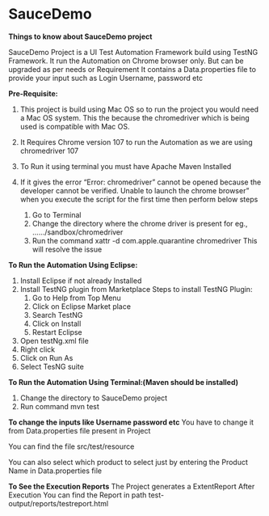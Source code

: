 # SauceDemo


**Things to know about SauceDemo project**

SauceDemo Project is a UI Test Automation Framework build using TestNG Framework.
It run the Automation on Chrome browser only. But can be upgraded as per needs or Requirement
It contains a Data.properties file to provide your input such as Login Username, password etc

**Pre-Requisite:**
1. This project is build using Mac OS so to run the project you would need a Mac OS system. This the because the chromedriver which is being used is compatible with Mac OS.

2. It Requires Chrome version 107 to run the Automation as we are using chromedriver 107

3. To Run it using terminal you must have Apache Maven Installed

4. If it gives the error “Error: chromedriver” cannot be opened because the developer cannot be verified. Unable to launch the chrome browser”
   when you execute the script for the first time then perform below steps
      1. Go to Terminal 
      2. Change the directory where the chrome driver is present for eg., ……/sandbox/chromedriver
      3. Run the command xattr -d com.apple.quarantine chromedriver
This will resolve the issue

**To Run the Automation Using Eclipse:**
1. Install Eclipse if not already Installed
2. Install TestNG plugin from Marketplace
      Steps to install TestNG Plugin:
      1. Go to Help from Top Menu
      2. Click on Eclipse Market place
      3. Search TestNG
      4. Click on Install
      5. Restart Eclipse
3. Open testNg.xml file
4. Right click
5. Click on Run As
6. Select TesNG suite

**To Run the Automation Using Terminal:(Maven should be installed)**
1. Change the directory to SauceDemo project 
2. Run command mvn test

**To change the inputs like Username password etc**
You have to change it from Data.properties file present in Project

You can find the file src/test/resource

You can also select which product to select just by entering the Product Name in Data.properties file

**To See the Execution Reports**
The Project generates a ExtentReport After Execution 
You can find the Report in path test-output/reports/testreport.html
